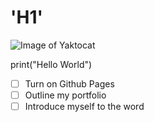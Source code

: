 # 'H1' 
![Image of Yaktocat](https://octodex.github.com/images/yaktocat.png)

print("Hello World")      
- [ ] Turn on Github Pages
- [ ] Outline my portfolio
- [ ] Introduce myself to the word
